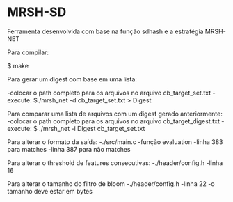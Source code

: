 # MRSH-SD
Ferramenta desenvolvida com base na função sdhash e a estratégia MRSH-NET


Para compilar:

  $ make

Para gerar um digest com base em uma lista:

  -colocar o path completo para os arquivos no arquivo cb_target_set.txt
  -execute:
    $./mrsh_net -d cb_target_set.txt > Digest

Para comparar uma lista de arquivos com um digest gerado anteriormente:
  -colocar o path completo para os arquivos no arquivo cb_target_digest.txt 
  -execute:
      $ ./mrsh_net -i Digest cb_target_set.txt

Para alterar o formato da saída: 
  -./src/main.c 
  -função evaluation 
  -linha 383 para matches 
  -linha 387 para não matches

Para alterar o threshold de features consecutivas: 
  -./header/config.h
  -linha 16
  
Para alterar o tamanho do filtro de bloom 
  -./header/config.h 
  -linha 22 
  -o tamanho deve estar em bytes
  
